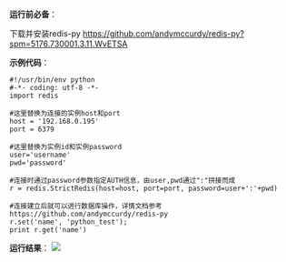 **运行前必备**：

下载并安装redis-py
https://github.com/andymccurdy/redis-py?spm=5176.730001.3.11.WvETSA

**示例代码**：

```
#!/usr/bin/env python 
#-*- coding: utf-8 -*- 
import redis 

#这里替换为连接的实例host和port 
host = '192.168.0.195' 
port = 6379 

#这里替换为实例id和实例password 
user='username' 
pwd='password' 

#连接时通过password参数指定AUTH信息，由user,pwd通过":"拼接而成 
r = redis.StrictRedis(host=host, port=port, password=user+':'+pwd) 

#连接建立后就可以进行数据库操作，详情文档参考https://github.com/andymccurdy/redis-py 
r.set('name', 'python_test'); 
print r.get('name')
```

**运行结果**：
![](http://imgcache.tcecqpoc.fsphere.cn/image/qzonestyle.gtimg.cn/qzone/vas/opensns/res/img/Pythpon-1.png)